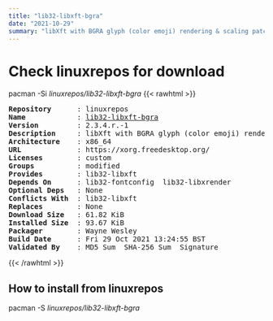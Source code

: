 ```yaml
---
title: "lib32-libxft-bgra"
date: "2021-10-29"
summary: "libXft with BGRA glyph (color emoji) rendering & scaling patches by Maxime Coste"
---
```


# Check linuxrepos for download

pacman -Si *linuxrepos/lib32-libxft-bgra*
{{< rawhtml >}}
<pre class="highlight">
<b>Repository</b>      : linuxrepos
<b>Name</b>            : <a href="../../x86_64/lib32-libxft-bgra-2.3.4.r.-1-x86_64.pkg.tar.zst">lib32-libxft-bgra</a>
<b>Version</b>         : 2.3.4.r.-1
<b>Description</b>     : libXft with BGRA glyph (color emoji) rendering & scaling patches by Maxime Coste
<b>Architecture</b>    : x86_64
<b>URL</b>             : https://xorg.freedesktop.org/
<b>Licenses</b>        : custom
<b>Groups</b>          : modified
<b>Provides</b>        : lib32-libxft
<b>Depends On</b>      : lib32-fontconfig  lib32-libxrender
<b>Optional Deps</b>   : None
<b>Conflicts With</b>  : lib32-libxft
<b>Replaces</b>        : None
<b>Download Size</b>   : 61.82 KiB
<b>Installed Size</b>  : 93.67 KiB
<b>Packager</b>        : Wayne Wesley <wayne6324@gmail.com>
<b>Build Date</b>      : Fri 29 Oct 2021 13:24:55 BST
<b>Validated By</b>    : MD5 Sum  SHA-256 Sum  Signature
</pre>
{{< /rawhtml >}}
## How to install from linuxrepos

pacman -S *linuxrepos/lib32-libxft-bgra*
